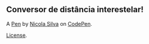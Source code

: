 Conversor de distância interestelar!
------------------------------------


A [Pen](https://codepen.io/Sn0wZera/pen/oNMPeXm) by [Nicola Silva](https://codepen.io/Sn0wZera) on [CodePen](https://codepen.io).

[License](https://codepen.io/license/pen/oNMPeXm).